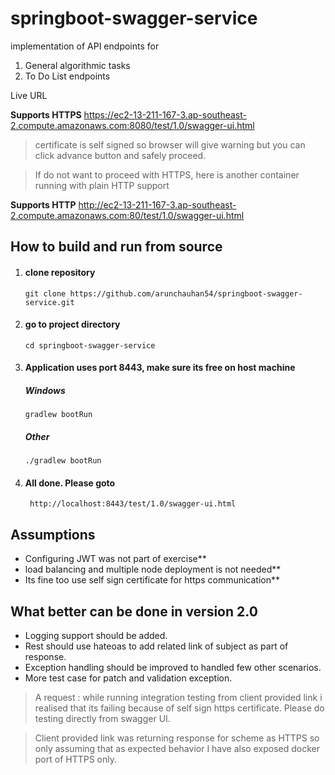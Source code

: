 # springboot-swagger-service

implementation of API endpoints for
1. General algorithmic tasks
2. To Do List endpoints

Live URL

**Supports HTTPS** https://ec2-13-211-167-3.ap-southeast-2.compute.amazonaws.com:8080/test/1.0/swagger-ui.html

>certificate is self signed so browser will give warning but you can click advance button and safely proceed.

>If do not want to proceed with HTTPS, here is another container running with plain HTTP support

**Supports HTTP**
http://ec2-13-211-167-3.ap-southeast-2.compute.amazonaws.com:80/test/1.0/swagger-ui.html

## How to build and run from source

1.  #### clone repository

        git clone https://github.com/arunchauhan54/springboot-swagger-service.git

2.  #### go to project directory

        cd springboot-swagger-service  

3.  #### Application uses port 8443, make sure its free on host machine

    ##### Windows

        gradlew bootRun
  
    ##### Other

        ./gradlew bootRun
    
4. #### All done. Please goto

        http://localhost:8443/test/1.0/swagger-ui.html
        

## Assumptions

* Configuring JWT was not part of exercise**
* load balancing and multiple node deployment is not needed**
* Its fine too use self sign certificate for https communication**

 
## What better can be done in version 2.0

* Logging support should be added.
* Rest should use hateoas to add related link of subject as part of response.
* Exception handling should be improved to handled few other scenarios.
* More test case for patch and validation exception.

> A request : while running integration testing from client provided link i realised that its failing because of self sign 
https certificate. Please do testing directly from swagger UI.

> Client provided link was returning response for scheme as HTTPS so only assuming that as expected behavior I have also exposed 
docker port of HTTPS only.